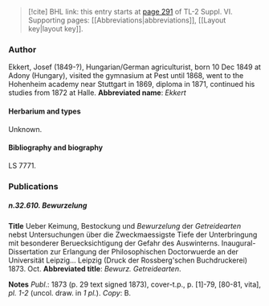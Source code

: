 > [!cite] BHL link: this entry starts at [page 291](https://www.biodiversitylibrary.org/page/33260279) of TL-2 Suppl. VI.
> Supporting pages: [[Abbreviations|abbreviations]], [[Layout key|layout key]].

### Author

Ekkert, Josef (1849-?), Hungarian/German agriculturist, born 10 Dec 1849 at Adony (Hungary), visited the gymnasium at Pest until 1868, went to the Hohenheim academy near Stuttgart in 1869, diploma in 1871, continued his studies from 1872 at Halle. 
**Abbreviated name**: *Ekkert*

#### Herbarium and types

Unknown.

#### Bibliography and biography

LS 7771.

### Publications

##### n.32.610. Bewurzelung

**Title**
Ueber Keimung, Bestockung und *Bewurzelung* der *Getreidearten* nebst Untersuchungen über die Zweckmaessigste Tiefe der Unterbringung mit besonderer Beruecksichtigung der Gefahr des Auswinterns. Inaugural-Dissertation zur Erlangung der Philosophischen Doctorwuerde an der Universität Leipzig... Leipzig (Druck der Rossberg'schen Buchdruckerei) 1873. Oct.
**Abbreviated title**: *Bewurz. Getreidearten*.

**Notes**
*Publ*.: 1873 (p. 29 text signed 1873), cover-t.p., p. \[1\]-79, \[80-81, vita\], *pl. 1-2* (uncol. draw. in *1 pl.*). *Copy*: B.

